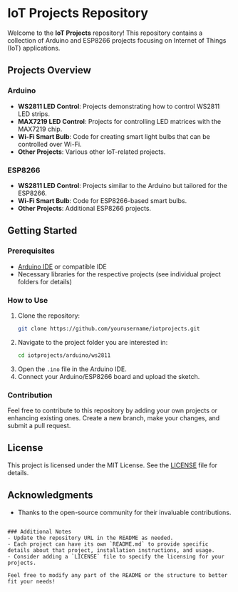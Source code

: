 # IoT Projects Repository

Welcome to the **IoT Projects** repository! This repository contains a collection of Arduino and ESP8266 projects focusing on Internet of Things (IoT) applications. 

## Projects Overview

### Arduino
- **WS2811 LED Control**: Projects demonstrating how to control WS2811 LED strips.
- **MAX7219 LED Control**: Projects for controlling LED matrices with the MAX7219 chip.
- **Wi-Fi Smart Bulb**: Code for creating smart light bulbs that can be controlled over Wi-Fi.
- **Other Projects**: Various other IoT-related projects.

### ESP8266
- **WS2811 LED Control**: Projects similar to the Arduino but tailored for the ESP8266.
- **Wi-Fi Smart Bulb**: Code for ESP8266-based smart bulbs.
- **Other Projects**: Additional ESP8266 projects.

## Getting Started

### Prerequisites
- [Arduino IDE](https://www.arduino.cc/en/software) or compatible IDE
- Necessary libraries for the respective projects (see individual project folders for details)

### How to Use
1. Clone the repository:
   ```bash
   git clone https://github.com/yourusername/iotprojects.git
   ```
2. Navigate to the project folder you are interested in:
   ```bash
   cd iotprojects/arduino/ws2811
   ```
3. Open the `.ino` file in the Arduino IDE.
4. Connect your Arduino/ESP8266 board and upload the sketch.

### Contribution
Feel free to contribute to this repository by adding your own projects or enhancing existing ones. Create a new branch, make your changes, and submit a pull request.

## License
This project is licensed under the MIT License. See the [LICENSE](LICENSE) file for details.

## Acknowledgments
- Thanks to the open-source community for their invaluable contributions.
```

### Additional Notes
- Update the repository URL in the README as needed.
- Each project can have its own `README.md` to provide specific details about that project, installation instructions, and usage.
- Consider adding a `LICENSE` file to specify the licensing for your projects.

Feel free to modify any part of the README or the structure to better fit your needs!
